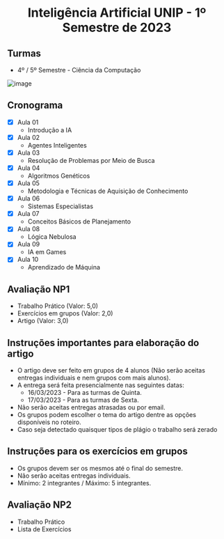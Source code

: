 <h1 align="center">
    Inteligência Artificial UNIP - 1º Semestre de 2023
</h1>

## Turmas
- 4º / 5º Semestre - Ciência da Computação

![image](https://user-images.githubusercontent.com/70485830/217884586-36e66f3c-ba65-4639-beff-af10df9bad24.png)

## Cronograma

- [x]  Aula 01
    - Introdução a IA
- [x]  Aula 02
    - Agentes Inteligentes
- [x]  Aula 03
    - Resolução de Problemas por Meio de Busca
- [x]  Aula 04
    - Algoritmos Genéticos
- [x]  Aula 05 
    - Metodologia e Técnicas de Aquisição de Conhecimento
- [x]  Aula 06
    - Sistemas Especialistas
- [x] Aula 07
    - Conceitos Básicos de Planejamento
- [x]  Aula 08
    - Lógica Nebulosa
- [x]  Aula 09
    - IA em Games
- [x]  Aula 10
    - Aprendizado de Máquina

## Avaliação NP1
- Trabalho Prático (Valor: 5,0)
- Exercícios em grupos (Valor: 2,0)
- Artigo (Valor: 3,0)

## Instruções importantes para elaboração do artigo
- O artigo deve ser feito em grupos de 4 alunos (Não serão aceitas entregas individuais e nem grupos com mais alunos).
- A entrega será feita presencialmente nas seguintes datas:
    - 16/03/2023 - Para as turmas de Quinta.
    - 17/03/2023 - Para as turmas de Sexta.
- Não serão aceitas entregas atrasadas ou por email.
- Os grupos podem escolher o tema do artigo dentre as opções disponíveis no roteiro.
- Caso seja detectado quaisquer tipos de plágio o trabalho será zerado 

## Instruções para os exercícios em grupos
- Os grupos devem ser os mesmos até o final do semestre.
- Não serão aceitas entregas individuais.
- Mínimo: 2 integrantes / Máximo: 5 integrantes.

## Avaliação NP2
- Trabalho Prático
- Lista de Exercícios



